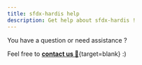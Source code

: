 ```yaml
---
title: sfdx-hardis help
description: Get help about sfdx-hardis !
---
```

<!-- markdownlint-disable MD013 -->

You have a question or need assistance ?

Feel free to [**contact us 🙂**](https://cloudity.com/#form){target=blank} :)
